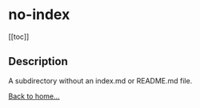 # no-index

[[toc]]

## Description

A subdirectory without an index.md or README.md file.

[Back to home...](../index.md)

